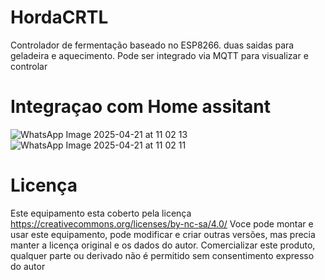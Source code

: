 # HordaCRTL
Controlador de fermentação baseado no ESP8266. duas saidas para geladeira e aquecimento.
Pode ser integrado via MQTT para visualizar e controlar
# Integraçao com Home assitant
![WhatsApp Image 2025-04-21 at 11 02 13](https://github.com/user-attachments/assets/3f98d28e-f103-45e4-bfec-ce2d34830286)
![WhatsApp Image 2025-04-21 at 11 02 11](https://github.com/user-attachments/assets/abb5f350-4ea6-4e9c-a4a6-9313fe1ff0e2)

# Licença
Este equipamento esta coberto pela licença https://creativecommons.org/licenses/by-nc-sa/4.0/
Voce pode montar e usar este equipamento, pode modificar e criar outras versões, mas precia manter a licença original e os dados do autor.
Comercializar este produto, qualquer parte ou derivado não é permitido sem consentimento expresso do autor
